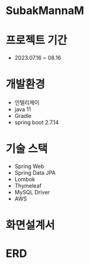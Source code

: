 # SubakMannaM

# 프로젝트 기간
* 2023.07.16 ~ 08.16

# 개발환경
* 인텔리제이
* java 11
* Gradle
* spring boot 2.7.14

# 기술 스택
* Spring Web
* Spring Data JPA
* Lombok
* Thymeleaf
* MySQL Driver
* AWS

# 화면설계서

# ERD
  
